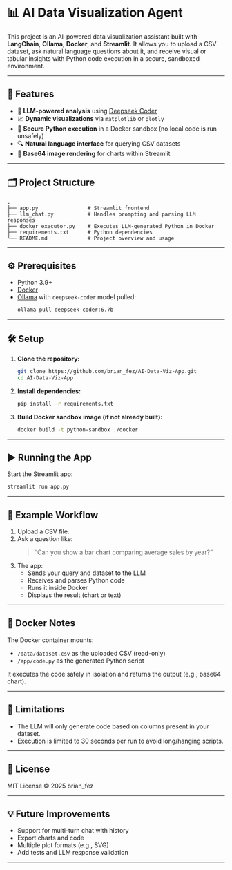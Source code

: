 # 📊 AI Data Visualization Agent

This project is an AI-powered data visualization assistant built with **LangChain**, **Ollama**, **Docker**, and **Streamlit**. It allows you to upload a CSV dataset, ask natural language questions about it, and receive visual or tabular insights with Python code execution in a secure, sandboxed environment.

---

## 🚀 Features

- 🧠 **LLM-powered analysis** using [Deepseek Coder]([https://huggingface.co/deepseek-ai/deepseek-coder](https://ollama.com/library/deepseek-coder))
- 📈 **Dynamic visualizations** via `matplotlib` or `plotly`
- 🐳 **Secure Python execution** in a Docker sandbox (no local code is run unsafely)
- 🔍 **Natural language interface** for querying CSV datasets
- 🧾 **Base64 image rendering** for charts within Streamlit

---

## 🗂️ Project Structure

```
.
├── app.py                # Streamlit frontend
├── llm_chat.py           # Handles prompting and parsing LLM responses
├── docker_executor.py    # Executes LLM-generated Python in Docker
├── requirements.txt      # Python dependencies
└── README.md             # Project overview and usage
```
---

## ⚙️ Prerequisites

- Python 3.9+
- [Docker](https://docs.docker.com/get-docker/)
- [Ollama](https://ollama.com) with `deepseek-coder` model pulled:
  ```bash
  ollama pull deepseek-coder:6.7b
  ```

---

## 🛠️ Setup

1. **Clone the repository:**
   ```bash
   git clone https://github.com/brian_fez/AI-Data-Viz-App.git
   cd AI-Data-Viz-App
   ```

2. **Install dependencies:**
   ```bash
   pip install -r requirements.txt
   ```

3. **Build Docker sandbox image (if not already built):**
   ```bash
   docker build -t python-sandbox ./docker
   ```

---

## ▶️ Running the App

Start the Streamlit app:
```bash
streamlit run app.py
```
---

## 📁 Example Workflow

1. Upload a CSV file.
2. Ask a question like:
   > “Can you show a bar chart comparing average sales by year?”
3. The app:
   - Sends your query and dataset to the LLM
   - Receives and parses Python code
   - Runs it inside Docker
   - Displays the result (chart or text)

---

## 🧱 Docker Notes

The Docker container mounts:
- `/data/dataset.csv` as the uploaded CSV (read-only)
- `/app/code.py` as the generated Python script

It executes the code safely in isolation and returns the output (e.g., base64 chart).

---

## 📌 Limitations

- The LLM will only generate code based on columns present in your dataset.
- Execution is limited to 30 seconds per run to avoid long/hanging scripts.

---

## 📄 License

MIT License © 2025 brian_fez

---

## 💡 Future Improvements

- Support for multi-turn chat with history
- Export charts and code
- Multiple plot formats (e.g., SVG)
- Add tests and LLM response validation

---

```
